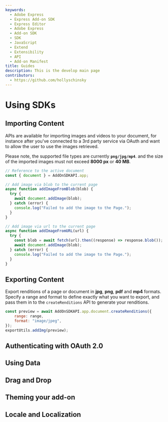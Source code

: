 ```yaml
---
keywords:
  - Adobe Express
  - Express Add-on SDK
  - Express Editor
  - Adobe Express
  - Add-on SDK
  - SDK
  - JavaScript
  - Extend
  - Extensibility
  - API
  - Add-on Manifest
title: Guides
description: This is the develop main page
contributors:
  - https://github.com/hollyschinsky
---
```


# Using SDKs

## Importing Content
APIs are available for importing images and videos to your document, for instance after you've connected to a 3rd party service via OAuth and want to allow the user to use the images retrieved.  

<InlineAlert slots="text" variant="warning"/>

Please note, the supported file types are currently **`png/jpg/mp4`**. and the size of the imported images must not exceed **8000 px** or **40 MB**.

```js
// Reference to the active document
const { document } = AddOnSDKAPI.app;

// Add image via blob to the current page
async function addImageFromBlob(blob) {
  try {
    await document.addImage(blob);
  } catch (error) {
    console.log("Failed to add the image to the Page.");
  }
}

// Add image via url to the current page
async function addImageFromURL(url) {
  try {
    const blob = await fetch(url).then((response) => response.blob());
    await document.addImage(blob);
  } catch (error) {
    console.log("Failed to add the image to the Page.");
  }
}
```


## Exporting Content
Export renditions of a page or document in **jpg**, **png**, **pdf** and **mp4** formats. Specify a range and format to define exactly what you want to export, and pass them in to the `createRenditions` API to generate your renditions.

```js
const preview = await AddOnSDKAPI.app.document.createRenditions({
    range: range,
    format: "image/jpeg",
});
exportUtils.addImg(preview);
```


## Authenticating with OAuth 2.0

## Using Data

## Drag and Drop

## Theming your add-on

## Locale and Localization
